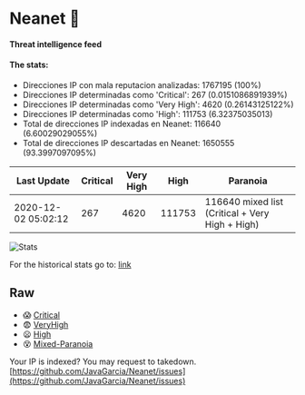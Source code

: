 # Neanet :hocho:
#### Threat intelligence feed
#### The stats:

- Direcciones IP con mala reputacion analizadas: 1767195 (100%)
- Direcciones IP determinadas como 'Critical':  267 (0.0151086891939%)
- Direcciones IP determinadas como 'Very High':  4620 (0.26143125122%)
- Direcciones IP determinadas como 'High':  111753 (6.32375035013)
- Total de direcciones IP indexadas en Neanet:  116640 (6.60029029055%)
- Total de direcciones IP descartadas en Neanet:  1650555 (93.3997097095%)

| Last Update | Critical | Very High | High | Paranoia |
| --- | --- | --- | --- | --- |
| 2020-12-02 05:02:12 | 267 | 4620 | 111753 | 116640 mixed list (Critical + Very High + High)|

![Stats](https://docs.google.com/spreadsheets/d/e/2PACX-1vSnaNMIXVabIpDJjufMlzH7poXnshF3mgd8Is1g9ytUEzVsP5my4Trn8f-xkoLLQ38xpL3HtmUexLo6/pubchart?oid=501124687&format=image)

For the historical stats go to: [link](/stats.csv)
## Raw
- :scream: [Critical](https://raw.githubusercontent.com/JavaGarcia/Neanet/master/blacklists/neanet_critical.txt)
- :fearful: [VeryHigh](https://raw.githubusercontent.com/JavaGarcia/Neanet/master/blacklists/neanet_veryHigh.txtt)
- :frowning: [High](https://raw.githubusercontent.com/JavaGarcia/Neanet/master/blacklists/neanet_high.txt)
- :dizzy_face: [Mixed-Paranoia](https://raw.githubusercontent.com/JavaGarcia/Neanet/master/blacklists/neanet_all.txt)


Your IP is indexed? You may request to takedown. [https://github.com/JavaGarcia/Neanet/issues](https://github.com/JavaGarcia/Neanet/issues)







































































































































































































































































































































































































































































































































































































































































































































































































































































































































































































































































































































































































































































































































































































































































































































































































































































































































































































































































































































































































































































































































































































































































































































































































































































































































































































































